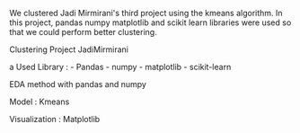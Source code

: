 We clustered Jadi Mirmirani's
third project using the kmeans algorithm. 
In this project, pandas numpy matplotlib and scikit learn libraries were used so that we could perform better clustering.


Clustering Project JadiMirmirani 

a Used Library :
    - Pandas
    - numpy 
    - matplotlib 
    - scikit-learn

EDA method with pandas and numpy 



Model : Kmeans 

Visualization : Matplotlib 